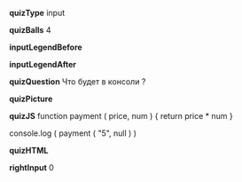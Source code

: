 ____quizType____
input

____quizBalls____
4

____inputLegendBefore____


____inputLegendAfter____


____quizQuestion____
Что будет в консоли ?

____quizPicture____


____quizJS____
function payment ( price, num ) {
    return price * num
}

console.log (
    payment ( "5", null )
)

____quizHTML____


____rightInput____
0
